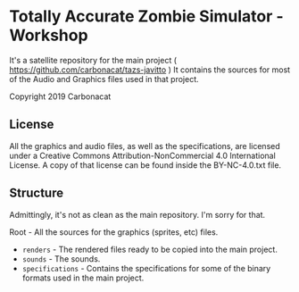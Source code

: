 # Totally Accurate Zombie Simulator - Workshop

It's a satellite repository for the main project ( https://github.com/carbonacat/tazs-javitto )
It contains the sources for most of the Audio and Graphics files used in that project.

Copyright 2019 Carbonacat


## License

All the graphics and audio files, as well as the specifications, are licensed under a Creative Commons Attribution-NonCommercial 4.0 International License.
A copy of that license can be found inside the BY-NC-4.0.txt file.


## Structure

Admittingly, it's not as clean as the main repository. I'm sorry for that.

Root - All the sources for the graphics (sprites, etc) files.
- `renders` - The rendered files ready to be copied into the main project.
- `sounds` - The sounds.
- `specifications` - Contains the specifications for some of the binary formats used in the main project.